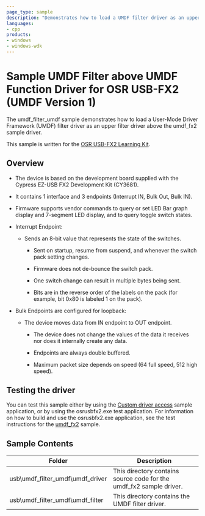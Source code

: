 ```yaml
---
page_type: sample
description: "Demonstrates how to load a UMDF filter driver as an upper filter driver above the umdf_fx2 sample driver."
languages:
- cpp
products:
- windows
- windows-wdk
---
```


# Sample UMDF Filter above UMDF Function Driver for OSR USB-FX2 (UMDF Version 1)

The umdf\_filter\_umdf sample demonstrates how to load a User-Mode Driver Framework (UMDF) filter driver as an upper filter driver above the umdf\_fx2 sample driver.

This sample is written for the [OSR USB-FX2 Learning Kit](http://www.osronline.com/hardware/OSRFX2_32.pdf).

## Overview

- The device is based on the development board supplied with the Cypress EZ-USB FX2 Development Kit (CY3681).

- It contains 1 interface and 3 endpoints (Interrupt IN, Bulk Out, Bulk IN).

- Firmware supports vendor commands to query or set LED Bar graph display and 7-segment LED display, and to query toggle switch states.

- Interrupt Endpoint:

  - Sends an 8-bit value that represents the state of the switches.

    - Sent on startup, resume from suspend, and whenever the switch pack setting changes.

    - Firmware does not de-bounce the switch pack.

    - One switch change can result in multiple bytes being sent.

    - Bits are in the reverse order of the labels on the pack (for example, bit 0x80 is labeled 1 on the pack).

- Bulk Endpoints are configured for loopback:

  - The device moves data from IN endpoint to OUT endpoint.

    - The device does not change the values of the data it receives nor does it internally create any data.

    - Endpoints are always double buffered.

    - Maximum packet size depends on speed (64 full speed, 512 high speed).

## Testing the driver

You can test this sample either by using the [Custom driver access](https://code.msdn.microsoft.com/windowsapps/Custom-device-access-sample-43bde679) sample application, or by using the osrusbfx2.exe test application. For information on how to build and use the osrusbfx2.exe application, see the test instructions for the [umdf\_fx2](https://docs.microsoft.com/samples/microsoft/windows-driver-samples/sample-umdf-filter-above-umdf-function-driver-for-osr-usb-fx2-umdf-version-1/) sample.

## Sample Contents

| Folder | Description |
| --- | --- |
| usb\umdf_filter_umdf\umdf_driver | This directory contains source code for the umdf_fx2 sample driver. |
| usb\umdf_filter_umdf\umdf_filter | This directory contains the UMDF filter driver. |
